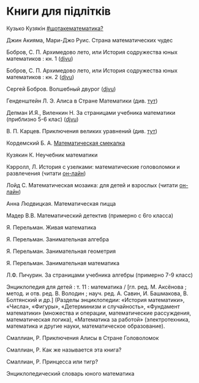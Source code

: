 # Книги для підлітків

  
Кузько Кузякін [\#щотакематематика?](https://shop.talantbooks.com.ua/uk/catalog-ukr/hudoznya-literatura/naykrashchiy-podarunok/shotakematematuka-u/)



Джин Акияма, Мари-Джо Руис. Страна математических чудес

 Бобров, С. П. Архимедово лето, или История содружества юных математиков : кн. 1 \([djvu](https://sheba.spb.ru/za/arhimedovo-leto1-1959.djvu)\)

 Бобров, С. П. Архимедово лето, или История содружества юных математиков : кн. 2 \([djvu](https://sheba.spb.ru/za/arhimedovo-leto2-1962.djvu)\)

 Сергей Бобров. Волшебный двурог \([djvu](https://math.ru/lib/files/djvu/dvurog.djvu)\)

Генденштейн Л. Э. Алиса в Стране Математики \(див. [тут](https://royallib.com/book/gendenshteyn_lev/alisa_v_strane_matematiki.html)\)

 Депман И.Я., Виленкин Н. За страницами учебника математики \(приблизно 5-6 клас\) \([djvu](https://1lib.eu/dl/2847279/97dbaa)\)

 В. П. Карцев. Приключения великих уравнений \(див. [тут](https://royallib.com/book/kartsev_vladimir/priklyucheniya_velikih_uravneniy.html)\)

 Кордемский Б. А. [Математическая смекалка](https://www.mathedu.ru/text/kordemskiy_matematicheskaya_smekalka_1956/p45/)

 Кузякин К. Неучебник математики

Кэрролл, Л. История с узелками: математические головоломки и развлечения \(читати [он-лайн](https://librebook.me/a_tangled_tale/vol1/1)\)

 Лойд С. Математическая мозаика: для детей и взрослых \(читати [он-лайн](https://bookree.org/reader?file=485105&pg=15)\)

Анна Людвицкая. Математическая пицца

Мадер В.В. Математический детектив \(примерно с 6го класса\)

Я. Перельман. Живая математика

Я. Перельман. Занимательная алгебра

Я. Перельман. Занимательная геометрия

Я. Перельман. Занимательная математика

Л.Ф. Пичурин. За страницами учебника алгебры \(примерно 7-9 класс\)

Энциклопедия для детей : т. 11 : математика / \[гл. ред. М. Аксёнова ; метод. и отв. ред. В. Володин ; науч. ред. А. Савин, И. Башмакова, В. Болтянский и др.\] \(Разделы энциклопедии: «История математики», «Числа», «Фигуры», «Детерминизм и случайность», «Фундамент математики» \(множества и операции, математические рассуждения, математическая логика\), «Математика за работой» \(электротехника, математика и другие науки, математическое образование\).

Смаллиан, Р. Приключения Алисы в Стране Головоломок

Смаллиан, Р. Как же называется эта книга?

Смаллиан, Р. Принцесса или тигр?

Энциклопедический словарь юного математика

